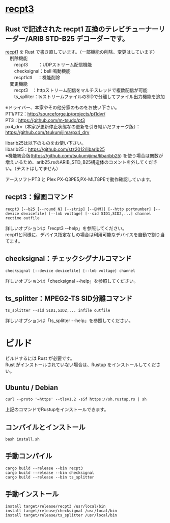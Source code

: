 # [recpt3](https://github.com/masato-yoshi-dnsalias-com/recpt3)
## Rust で記述された recpt1 互換のテレビチューナーリーダー/ARIB STD-B25 デコーダーです。
[recpt1](https://github.com/stz2012/recpt1) を Rust で書き直しています。（一部機能の削除、変更はしています）  
　削除機能  
　　recpt3　　 ：UDPストリーム配信機能  
　　checksignal：bell 鳴動機能  
　　recpt1ctl　 ：機能削除  
　変更機能  
 　　recpt3　：httpストリーム配信をマルチスレッドで複数配信が可能  
   　　ts_splliter：tsストリームファイルのSIDで分離してファイル出力機能を追加  

※ドライバー、本家やその他分家のものをお使い下さい。  
 PT1/PT2：http://sourceforge.jp/projects/pt1dvr/  
 PT3：https://github.com/m-tsudo/pt3  
 px4_drv（本家が更新停止状態なの更新を引き継いだフォーク版）：https://github.com/tsukumijima/px4_drv
 
libarib25は以下のものをお使い下さい。  
 libarib25：https://github.com/stz2012/libarib25  
※機能統合版(https://github.com/tsukumijima/libaribb25) を使う場合は関数が増えいるため、arib25.rsのARIB_STD_B25構造体のコメントを外してください。（テストはしてません）  

アースソフトPT3 と Plex PX-Q3PE5,PX-MLT8PEで動作確認しています。

## recpt3：録画コマンド
    recpt3 [--b25 [--round N] [--strip] [--EMM]] [--http portnumber] [--device devicefile] [--lnb voltage] [--sid SID1,SID2,...] channel rectime outfile
詳しいオプションは「recpt3 --help」を参照してください。  
recpt1と同様に、デバイス指定なしの場合は利用可能なデバイスを自動で割り当てます。  

## checksignal：チェックシグナルコマンド
    checksignal [--device devicefile] [--lnb voltage] channel  
詳しいオプションは「checksignal --help」を参照してください。  

## ts_splitter：MPEG2-TS SID分離コマンド
    ts_splitter --sid SID1,SID2,... infile outfile
詳しいオプションは「ts_splitter --help」を参照してください。  

# ビルド
ビルドするには Rust が必要です。  
Rust がインストールされていない場合は、Rustup をインストールしてください。  
## Ubuntu / Debian
	curl --proto '=https' --tlsv1.2 -sSf https://sh.rustup.rs | sh
上記のコマンドでRustupをインストールできます。  

## コンパイルとインストール
    bash install.sh

## 手動コンパイル

    cargo build --release --bin recpt3
    cargo build --release --bin checksignal
    cargo build --release --bin ts_splitter

## 手動インストール
    install target/release/recpt3 /usr/local/bin
    install target/release/checksignal /usr/local/bin
    install target/release/ts_splitter /usr/local/bin
